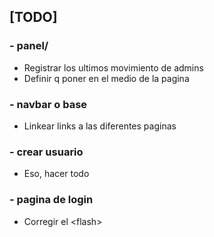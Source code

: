 ## [TODO]

### - panel/

- Registrar los ultimos movimiento de admins
- Definir q poner en el medio de la pagina

### - navbar o base

- Linkear links a las diferentes paginas


### - crear usuario

- Eso, hacer todo


### - pagina de login 

- Corregir el \<flash>
